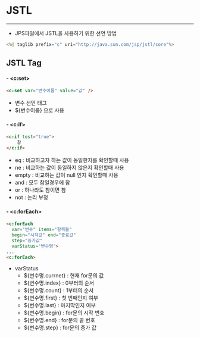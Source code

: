 # JSTL
--------
- JPS파일에서 JSTL을 사용하기 위한 선언 방법
```java
<%@ taglib prefix="c" uri="http://java.sun.com/jsp/jstl/core"%>
```

## JSTL Tag
#### - <c:set>
```html
<c:set var="변수이름" value="값" />
```
  - 변수 선언 태그
  - ${변수이름} 으로 사용

#### - <c:if>
```html
<c:if test="true">
	참
</c:if>
```
- eq : 비교하고자 하는 값이 동일한지를 확인할때 사용
- ne : 비교하는 값이 동일하지 않은지 확인할때 사용
- empty : 비교하는 값이 null 인지 확인할때 사용
- and : 모두 참일경우에 참
- or : 하나라도 참이면 참
- not : 논리 부정

#### - <c:forEach>
```html
<c:forEach
  var="변수" items="항목들"
  begin="시작값" end="종료값"
  step="증가값"
  varStatus="변수명">
...
<c:forEach>
```
  - varStatus
    - ${변수명.currnet} : 현재 for문의 값
    - ${변수명.index} : 0부터의 순서
    - ${변수명.count} : 1부터의 순서
    - ${변수명.first} : 첫 번째인지 여부
    - ${변수명.last} : 마지막인지 여부
    - ${변수명.begin} : for문의 시작 번호
    - ${변수명.end} : for문의 끝 번호
    - ${변수명.step} : for문의 증가 값

